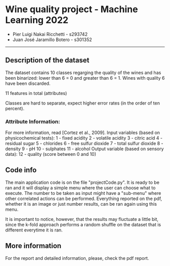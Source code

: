 # Wine quality project - Machine Learning 2022

- Pier Luigi Nakai Ricchetti - s293742
- Juan José Jaramillo Botero - s301352

---
## Description of the dataset
The dataset contains 10 classes regarging the quality of the wines and has been binarized: lower than 6 = 0 and greater than 6 = 1. Wines with quality 6 have been discarded.

11 features in total (attributes)

Classes are hard to separate, expect higher error rates (in the order of ten percent).

### Attribute Information:

For more information, read [Cortez et al., 2009].
Input variables (based on physicochemical tests):
1 - fixed acidity
2 - volatile acidity
3 - citric acid
4 - residual sugar
5 - chlorides
6 - free sulfur dioxide
7 - total sulfur dioxide
8 - density
9 - pH
10 - sulphates
11 - alcohol
Output variable (based on sensory data):
12 - quality (score between 0 and 10)

## Code info

The main application code is on the file "projectCode.py". It is ready to be ran and it will display a simple menu where the user can choose what to execute.
The number to be taken as input might have a "sub-menu" where other correlated actions can be performed. Everything reported on the pdf, whether it is an image or just number results, can be ran again using this menu. 

It is important to notice, however, that the results may fluctuate a little bit, since the k-fold approach performs a random shuffle on the dataset that is different everytime it is ran. 

## More information

For the report and detailed information, please, check the pdf report. 
